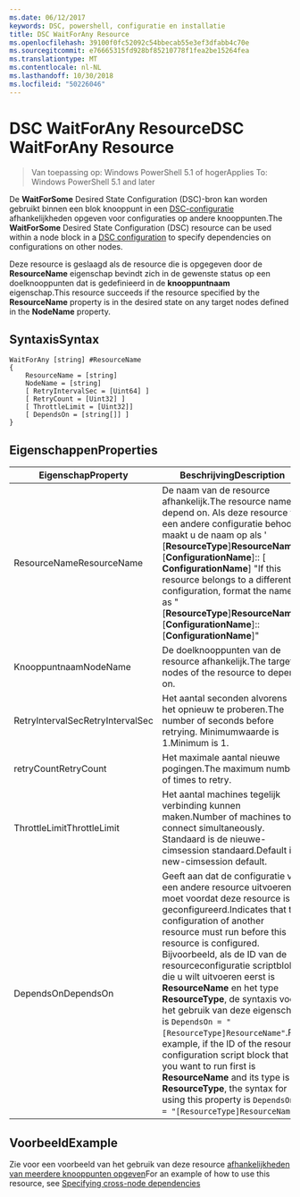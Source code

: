 ```yaml
---
ms.date: 06/12/2017
keywords: DSC, powershell, configuratie en installatie
title: DSC WaitForAny Resource
ms.openlocfilehash: 39100f0fc52092c54bbecab55e3ef3dfabb4c70e
ms.sourcegitcommit: e76665315fd928bf85210778f1fea2be15264fea
ms.translationtype: MT
ms.contentlocale: nl-NL
ms.lasthandoff: 10/30/2018
ms.locfileid: "50226046"
---
```

# <a name="dsc-waitforany-resource"></a><span data-ttu-id="c0a0f-103">DSC WaitForAny Resource</span><span class="sxs-lookup"><span data-stu-id="c0a0f-103">DSC WaitForAny Resource</span></span>

> <span data-ttu-id="c0a0f-104">Van toepassing op: Windows PowerShell 5.1 of hoger</span><span class="sxs-lookup"><span data-stu-id="c0a0f-104">Applies To: Windows PowerShell 5.1 and later</span></span>

<span data-ttu-id="c0a0f-105">De **WaitForSome** Desired State Configuration (DSC)-bron kan worden gebruikt binnen een blok knooppunt in een [DSC-configuratie](configurations.md) afhankelijkheden opgeven voor configuraties op andere knooppunten.</span><span class="sxs-lookup"><span data-stu-id="c0a0f-105">The **WaitForSome** Desired State Configuration (DSC) resource can be used within a node block in a [DSC configuration](configurations.md) to specify dependencies on configurations on other nodes.</span></span>

<span data-ttu-id="c0a0f-106">Deze resource is geslaagd als de resource die is opgegeven door de **ResourceName** eigenschap bevindt zich in de gewenste status op een doelknooppunten dat is gedefinieerd in de **knooppuntnaam** eigenschap.</span><span class="sxs-lookup"><span data-stu-id="c0a0f-106">This resource succeeds if the resource specified by the **ResourceName** property is in the desired state on any target nodes defined in the **NodeName** property.</span></span>


## <a name="syntax"></a><span data-ttu-id="c0a0f-107">Syntaxis</span><span class="sxs-lookup"><span data-stu-id="c0a0f-107">Syntax</span></span>

```
WaitForAny [string] #ResourceName
{
    ResourceName = [string]
    NodeName = [string]
    [ RetryIntervalSec = [Uint64] ]
    [ RetryCount = [Uint32] ]
    [ ThrottleLimit = [Uint32]]
    [ DependsOn = [string[]] ]
}
```

## <a name="properties"></a><span data-ttu-id="c0a0f-108">Eigenschappen</span><span class="sxs-lookup"><span data-stu-id="c0a0f-108">Properties</span></span>

|  <span data-ttu-id="c0a0f-109">Eigenschap</span><span class="sxs-lookup"><span data-stu-id="c0a0f-109">Property</span></span>  |  <span data-ttu-id="c0a0f-110">Beschrijving</span><span class="sxs-lookup"><span data-stu-id="c0a0f-110">Description</span></span>   |
|---|---|
| <span data-ttu-id="c0a0f-111">ResourceName</span><span class="sxs-lookup"><span data-stu-id="c0a0f-111">ResourceName</span></span>| <span data-ttu-id="c0a0f-112">De naam van de resource afhankelijk.</span><span class="sxs-lookup"><span data-stu-id="c0a0f-112">The resource name to depend on.</span></span> <span data-ttu-id="c0a0f-113">Als deze resource tot een andere configuratie behoort, maakt u de naam op als ' [__ResourceType__]__ResourceName__:: [__ConfigurationName__]:: [ __ConfigurationName__] "</span><span class="sxs-lookup"><span data-stu-id="c0a0f-113">If this resource belongs to a different configuration, format the name as "[__ResourceType__]__ResourceName__::[__ConfigurationName__]::[__ConfigurationName__]"</span></span>|
| <span data-ttu-id="c0a0f-114">Knooppuntnaam</span><span class="sxs-lookup"><span data-stu-id="c0a0f-114">NodeName</span></span>| <span data-ttu-id="c0a0f-115">De doelknooppunten van de resource afhankelijk.</span><span class="sxs-lookup"><span data-stu-id="c0a0f-115">The target nodes of the resource to depend on.</span></span>|
| <span data-ttu-id="c0a0f-116">RetryIntervalSec</span><span class="sxs-lookup"><span data-stu-id="c0a0f-116">RetryIntervalSec</span></span>| <span data-ttu-id="c0a0f-117">Het aantal seconden alvorens het opnieuw te proberen.</span><span class="sxs-lookup"><span data-stu-id="c0a0f-117">The number of seconds before retrying.</span></span> <span data-ttu-id="c0a0f-118">Minimumwaarde is 1.</span><span class="sxs-lookup"><span data-stu-id="c0a0f-118">Minimum is 1.</span></span>|
| <span data-ttu-id="c0a0f-119">retryCount</span><span class="sxs-lookup"><span data-stu-id="c0a0f-119">RetryCount</span></span>| <span data-ttu-id="c0a0f-120">Het maximale aantal nieuwe pogingen.</span><span class="sxs-lookup"><span data-stu-id="c0a0f-120">The maximum number of times to retry.</span></span>|
| <span data-ttu-id="c0a0f-121">ThrottleLimit</span><span class="sxs-lookup"><span data-stu-id="c0a0f-121">ThrottleLimit</span></span>| <span data-ttu-id="c0a0f-122">Het aantal machines tegelijk verbinding kunnen maken.</span><span class="sxs-lookup"><span data-stu-id="c0a0f-122">Number of machines to connect simultaneously.</span></span> <span data-ttu-id="c0a0f-123">Standaard is de nieuwe-cimsession standaard.</span><span class="sxs-lookup"><span data-stu-id="c0a0f-123">Default is new-cimsession default.</span></span>|
| <span data-ttu-id="c0a0f-124">DependsOn</span><span class="sxs-lookup"><span data-stu-id="c0a0f-124">DependsOn</span></span> | <span data-ttu-id="c0a0f-125">Geeft aan dat de configuratie van een andere resource uitvoeren moet voordat deze resource is geconfigureerd.</span><span class="sxs-lookup"><span data-stu-id="c0a0f-125">Indicates that the configuration of another resource must run before this resource is configured.</span></span> <span data-ttu-id="c0a0f-126">Bijvoorbeeld, als de ID van de resourceconfiguratie scriptblok die u wilt uitvoeren eerst is __ResourceName__ en het type __ResourceType__, de syntaxis voor het gebruik van deze eigenschap is `DependsOn = "[ResourceType]ResourceName"`.</span><span class="sxs-lookup"><span data-stu-id="c0a0f-126">For example, if the ID of the resource configuration script block that you want to run first is __ResourceName__ and its type is __ResourceType__, the syntax for using this property is `DependsOn = "[ResourceType]ResourceName"`.</span></span>|


## <a name="example"></a><span data-ttu-id="c0a0f-127">Voorbeeld</span><span class="sxs-lookup"><span data-stu-id="c0a0f-127">Example</span></span>

<span data-ttu-id="c0a0f-128">Zie voor een voorbeeld van het gebruik van deze resource [afhankelijkheden van meerdere knooppunten opgeven](crossNodeDependencies.md)</span><span class="sxs-lookup"><span data-stu-id="c0a0f-128">For an example of how to use this resource, see [Specifying cross-node dependencies](crossNodeDependencies.md)</span></span>
